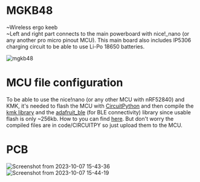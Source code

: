# MGKB48
~Wireless ergo keeb <br>
~Left and right part connects to the main powerboard with nice!_nano (or any another pro micro pinout MCU). This main board also includes IP5306 charging circuit to be able to use Li-Po 18650 batteries.

![mgkb48](https://github.com/BacaR00T/MGKB48/assets/81833517/43564939-5fd0-44ae-843e-08f6653fc776)


# MCU file configuration
To be able to use the nice!nano (or any other MCU with nRF52840) and KMK, it's needed to flash the MCU with [CircuitPython](https://learn.adafruit.com/welcome-to-circuitpython/installing-circuitpython) and then compile the [kmk library](https://kmkfw.io/docs/Getting_Started) and the [adafruit_ble](https://github.com/adafruit/Adafruit_CircuitPython_BLE/tree/main/adafruit_ble) (for BLE connectivity) library since usable flash is only ~256kb. How to you can find [here](https://kmkfw.io/docs/Officially_Supported_Microcontrollers). But don't worry the compiled files are in code/CIRCUITPY so just upload them to the MCU.



# PCB
![Screenshot from 2023-10-07 15-43-36](https://github.com/BacaR00T/MGKB48/assets/81833517/d8f7f681-150d-416c-a624-c4bb8dc74a29)
![Screenshot from 2023-10-07 15-44-19](https://github.com/BacaR00T/MGKB48/assets/81833517/eddfc508-3062-4606-a9ec-e8fb9a15d32b)
